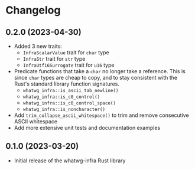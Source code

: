 # Changelog

## 0.2.0 (2023-04-30)

- Added 3 new traits:
  - `InfraScalarValue` trait for `char` type
  - `InfraStr` trait for `str` type
  - `InfraUtf16Surrogate` trait for `u16` type
- Predicate functions that take a `char` no longer take a reference. This is since `char` types are cheap to copy, and to stay consistent with the Rust's standard library function signatures.
  - `whatwg_infra::is_ascii_tab_newline()`
  - `whatwg_infra::is_c0_control()`
  - `whatwg_infra::is_c0_control_space()`
  - `whatwg_infra::is_noncharacter()`
- Add `trim_collapse_ascii_whitespace()` to trim and remove consecutive ASCII whitespace
- Add more extensive unit tests and documentation examples

## 0.1.0 (2023-03-20)

- Initial release of the whatwg-infra Rust library
